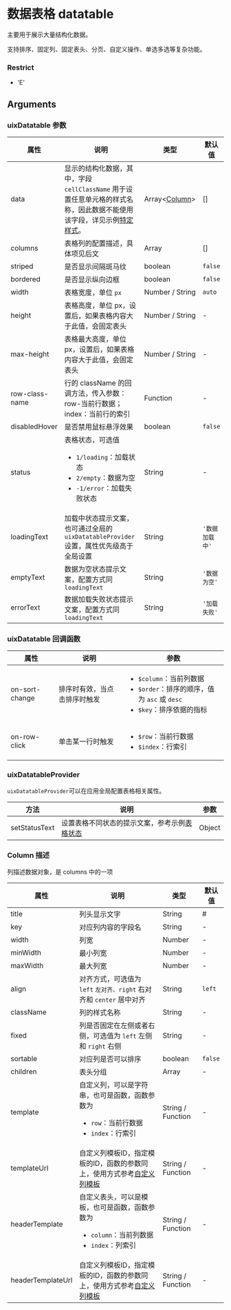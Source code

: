 # 数据表格 datatable

主要用于展示大量结构化数据。

支持排序、固定列、固定表头、分页、自定义操作、单选多选等复杂功能。

### Restrict
- 'E'

## Arguments

### uixDatatable 参数

| 属性 | 说明 | 类型 | 默认值 |
| --- | --- | --- | --- |
| data | 显示的结构化数据，其中，字段 `cellClassName` 用于设置任意单元格的样式名称，因此数据不能使用该字段，详见示例[特定样式](#datatable_customStyle)。 | Array<[Column](#column-%e6%8f%8f%e8%bf%b0)> | [] | 
| columns | 表格列的配置描述，具体项见后文 | Array | [] |
| striped | 是否显示间隔斑马纹 | boolean | `false` |
| bordered | 是否显示纵向边框 | boolean | `false` |
| width | 表格宽度，单位 `px` | Number / String | `auto` |
| height | 表格高度，单位 px，设置后，如果表格内容大于此值，会固定表头 | Number / String | - |
| max-height | 表格最大高度，单位 px，设置后，如果表格内容大于此值，会固定表头 | Number / String | - |
| row-class-name | 行的 className 的回调方法，传入参数：row-当前行数据；index：当前行的索引 | Function | - |
| disabledHover | 是否禁用鼠标悬浮效果 | boolean | `false` |
| status | 表格状态，可选值<ul><li>`1/loading`：加载状态</li><li>`2/empty`：数据为空</li><li>`-1/error`：加载失败状态</li></ul> | String | - |
| loadingText | 加载中状态提示文案，也可通过全局的`uixDatatableProvider`设置，属性优先级高于全局设置| String| `'数据加载中'` |
| emptyText | 数据为空状态提示文案，配置方式同`loadingText`| String| `'数据为空'` |
| errorText | 数据加载失败状态提示文案，配置方式同`loadingText`| String| `'加载失败'` |

### uixDatatable 回调函数

| 属性 | 说明 | 参数 |
| --- | --- | --- | 
| on-sort-change | 排序时有效，当点击排序时触发 | <ul><li>`$column`：当前列数据</li><li>`$order`：排序的顺序，值为 `asc` 或 `desc`</li><li>`$key`：排序依据的指标</li></ul> |
|on-row-click|单击某一行时触发|<ul><li>`$row`：当前行数据</li><li>`$index`：行索引</li></ul> |

### uixDatatableProvider 

`uixDatatableProvider`可以在应用全局配置表格相关属性。

| 方法 | 说明 | 参数 |
| --- | --- | --- | 
| setStatusText | 设置表格不同状态的提示文案，参考示例[表格状态](#datatable_status) | Object |

### Column 描述
列描述数据对象，是 columns 中的一项

| 属性 | 说明 | 类型 | 默认值 |
| --- | --- | --- | --- |
| title | 列头显示文字 | String | # | 
| key | 对应列内容的字段名 | String | - |
| width | 列宽 | Number | - |
| minWidth | 最小列宽 | Number | - |
| maxWidth | 最大列宽 | Number | - |
| align | 对齐方式，可选值为 `left` `左对齐、right` 右对齐和 `center` 居中对齐 | String | `left` |
| className | 列的样式名称 | String | - |
| fixed | 列是否固定在左侧或者右侧，可选值为 `left` 左侧和 `right` 右侧 | String | - |
| sortable | 对应列是否可以排序 | boolean | `false` |
| children | 表头分组 | Array<Column> | - |
| template | 自定义列，可以是字符串，也可是函数，函数参数为<ul><li>`row`：当前行数据</li><li>`index`：行索引</li></ul> | String / Function | - |
| templateUrl | 自定义列模板ID，指定模板的ID，函数的参数同上，使用方式参考[自定义列模板](#datatable_customTemplate) | String / Function | - |
| headerTemplate | 自定义表头，可以是模板，也可是函数，函数参数为<ul><li>`column`：当前列数据</li><li>`index`：列索引</li></ul> | String / Function | - |
| headerTemplateUrl | 自定义列模板ID，指定模板的ID，函数的参数同上，使用方式参考[自定义列模板](#datatable_customHeader) | String / Function | - |